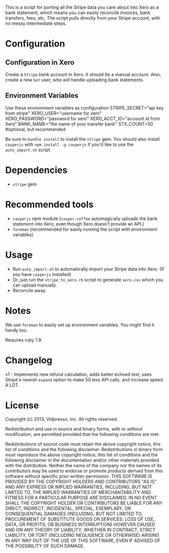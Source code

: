 This is a script for porting all the Stripe data you care about into Xero as a bank statement, which means you can easily reconcile invoices, bank transfers, fees, etc. The script pulls directly from your Stripe account, with no messy intermediate steps.

# Configuration

## Configuration in Xero
Create a `Stripe` bank account in Xero. It should be a manual account. Also, create a new `bot` user, who will handle uploading bank statements.

## Environment Variables
Use these environment variables as configuration
    STRIPE_SECRET="api key from stripe"
    XERO_USER="username for xero"
    XERO_PASSWORD="password for xero"
    XERO_ACCT_ID="account id from Xero"
    BANK_NAME="the name of your transfer bank"
    STX_COUNT=50 #optional, but recommended

Be sure to `bundle install` to install the `stripe` gem. You should also install `casperjs` with `npm install -g casperjs` if you'd like to use the `auto_import.sh` script.

# Dependencies

- `stripe` gem

# Recommended tools
- `casperjs` npm module (`casper.coffee` automagically uploads the bank statement into Xero, even though Xero doesn't provide an API.)
- `foreman` (recommended for easily running the script with environment variables)

# Usage

- Run `auto_import.sh` to automatically import your Stripe data into Xero. (If you have `casperjs` installed)
- Or, just run the `stripe_to_xero.rb` script to generate `xero.csv` which you can upload manually.
- Reconcile away.

# Notes

We use `foreman` to easily set up environment variables. You might find it handy too.

Requires ruby 1.9.

# Changelog

v1 - Implements new refund calculation, adds better echoed text, uses Stripe's newish `expand` option to make 50 less API calls, and increase speed A LOT.

# License

Copyright (c) 2013, Vidpresso, Inc.
All rights reserved.

Redistribution and use in source and binary forms, with or without modification, are permitted provided that the following conditions are met:

Redistributions of source code must retain the above copyright notice, this list of conditions and the following disclaimer.
Redistributions in binary form must reproduce the above copyright notice, this list of conditions and the following disclaimer in the documentation and/or other materials provided with the distribution.
Neither the name of the company nor the names of its contributors may be used to endorse or promote products derived from this software without specific prior written permission.
THIS SOFTWARE IS PROVIDED BY THE COPYRIGHT HOLDERS AND CONTRIBUTORS "AS IS" AND ANY EXPRESS OR IMPLIED WARRANTIES, INCLUDING, BUT NOT LIMITED TO, THE IMPLIED WARRANTIES OF MERCHANTABILITY AND FITNESS FOR A PARTICULAR PURPOSE ARE DISCLAIMED. IN NO EVENT SHALL THE COPYRIGHT HOLDER OR CONTRIBUTORS BE LIABLE FOR ANY DIRECT, INDIRECT, INCIDENTAL, SPECIAL, EXEMPLARY, OR CONSEQUENTIAL DAMAGES (INCLUDING, BUT NOT LIMITED TO, PROCUREMENT OF SUBSTITUTE GOODS OR SERVICES; LOSS OF USE, DATA, OR PROFITS; OR BUSINESS INTERRUPTION) HOWEVER CAUSED AND ON ANY THEORY OF LIABILITY, WHETHER IN CONTRACT, STRICT LIABILITY, OR TORT (INCLUDING NEGLIGENCE OR OTHERWISE) ARISING IN ANY WAY OUT OF THE USE OF THIS SOFTWARE, EVEN IF ADVISED OF THE POSSIBILITY OF SUCH DAMAGE.
